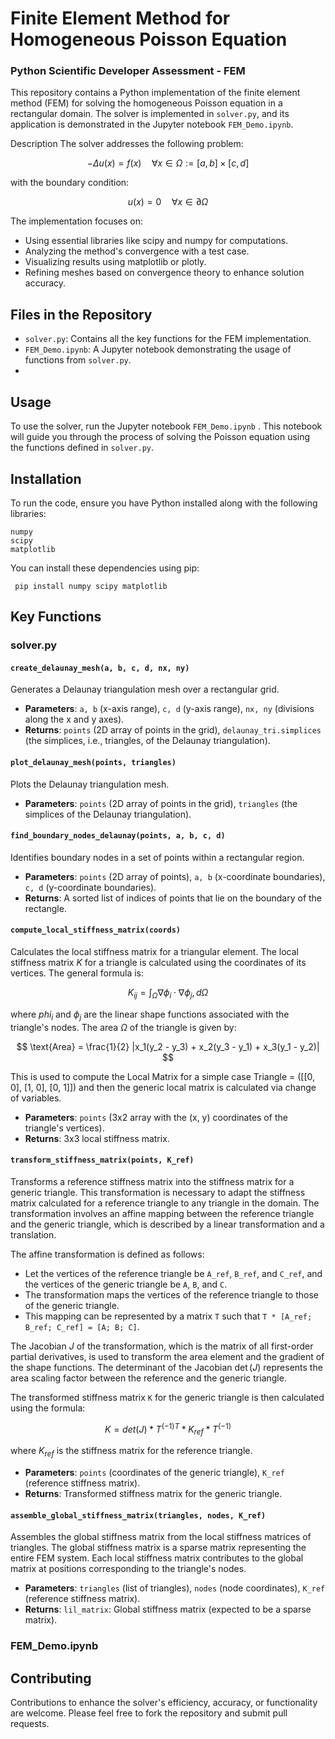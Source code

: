 # Finite Element Method for Homogeneous Poisson Equation

### Python Scientific Developer Assessment - FEM 

This repository contains a Python implementation of the finite element method (FEM) for solving the homogeneous Poisson equation in a rectangular domain. The solver is implemented in `solver.py`, and its application is demonstrated in the Jupyter notebook `FEM_Demo.ipynb`.

Description
The solver addresses the following problem:

$$
-Δu(x) = f(x) \quad \forall x \in \Omega := [a, b] \times [c, d]
$$

with the boundary condition:

$$
u(x) = 0 \quad \forall x \in \partial\Omega
$$


The implementation focuses on:

- Using essential libraries like scipy and numpy for computations.
- Analyzing the method's convergence with a test case.
- Visualizing results using matplotlib or plotly.
- Refining meshes based on convergence theory to enhance solution accuracy.

## Files in the Repository
- `solver.py`: Contains all the key functions for the FEM implementation.
- `FEM_Demo.ipynb`: A Jupyter notebook demonstrating the usage of functions from `solver.py`.
- 
## Usage
To use the solver, run the Jupyter notebook `FEM_Demo.ipynb` . This notebook will guide you through the process of solving the Poisson equation using the functions defined in `solver.py`.

## Installation
To run the code, ensure you have Python installed along with the following libraries:

```
numpy
scipy
matplotlib
```

You can install these dependencies using pip:
```
 pip install numpy scipy matplotlib
```

## Key Functions
### solver.py


#### `create_delaunay_mesh(a, b, c, d, nx, ny)`
Generates a Delaunay triangulation mesh over a rectangular grid.
- **Parameters**: `a, b` (x-axis range), `c, d` (y-axis range), `nx, ny` (divisions along the x and y axes).
- **Returns**: `points` (2D array of points in the grid), `delaunay_tri.simplices` (the simplices, i.e., triangles, of the Delaunay triangulation).

#### `plot_delaunay_mesh(points, triangles)`
Plots the Delaunay triangulation mesh.
- **Parameters**: `points` (2D array of points in the grid), `triangles` (the simplices of the Delaunay triangulation).

#### `find_boundary_nodes_delaunay(points, a, b, c, d)`
Identifies boundary nodes in a set of points within a rectangular region.
- **Parameters**: `points` (2D array of points), `a, b` (x-coordinate boundaries), `c, d` (y-coordinate boundaries).
- **Returns**: A sorted list of indices of points that lie on the boundary of the rectangle.

#### `compute_local_stiffness_matrix(coords)`
Calculates the local stiffness matrix for a triangular element. The local stiffness matrix $`K`$ for a triangle is calculated using the coordinates of its vertices. The general formula is:

$$
K_{ij} = \int_{\Omega} \nabla \phi_i \cdot \nabla \phi_j , d\Omega
$$

where $`phi_i`$ and $`\phi_j`$ are the linear shape functions associated with the triangle's nodes. The area $`\Omega`$ of the triangle is given by:

$$
\text{Area} = \frac{1}{2} |x_1(y_2 - y_3) + x_2(y_3 - y_1) + x_3(y_1 - y_2)|
$$

This is used to compute the Local Matrix for a simple case Triangle = ([[0, 0], [1, 0], [0, 1]]) and then the generic local matrix is calculated via change of variables.

- **Parameters**: `points` (3x2 array with the (x, y) coordinates of the triangle's vertices).
- **Returns**: 3x3 local stiffness matrix.

#### `transform_stiffness_matrix(points, K_ref)`
Transforms a reference stiffness matrix into the stiffness matrix for a generic triangle. This transformation is necessary to adapt the stiffness matrix calculated for a reference triangle to any triangle in the domain. The transformation involves an affine mapping between the reference triangle and the generic triangle, which is described by a linear transformation and a translation.

The affine transformation is defined as follows:
- Let the vertices of the reference triangle be `A_ref`, `B_ref`, and `C_ref`, and the vertices of the generic triangle be `A`, `B`, and `C`.
- The transformation maps the vertices of the reference triangle to those of the generic triangle.
- This mapping can be represented by a matrix `T` such that `T * [A_ref; B_ref; C_ref] = [A; B; C]`.

The Jacobian $`J`$ of the transformation, which is the matrix of all first-order partial derivatives, is used to transform the area element and the gradient of the shape functions. The determinant of the Jacobian $`\det(J)`$ represents the area scaling factor between the reference and the generic triangle.

The transformed stiffness matrix `K` for the generic triangle is then calculated using the formula:

$$
K = det(J) * {T^{(-1)}}^T * K_{ref} * T^{(-1)}
$$

where $`K_{ref}`$ is the stiffness matrix for the reference triangle.

- **Parameters**: `points` (coordinates of the generic triangle), `K_ref` (reference stiffness matrix).
- **Returns**: Transformed stiffness matrix for the generic triangle.

#### `assemble_global_stiffness_matrix(triangles, nodes, K_ref)`
Assembles the global stiffness matrix from the local stiffness matrices of triangles. The global stiffness matrix is a sparse matrix representing the entire FEM system. Each local stiffness matrix contributes to the global matrix at positions corresponding to the triangle's nodes.

- **Parameters**: `triangles` (list of triangles), `nodes` (node coordinates), `K_ref` (reference stiffness matrix).
- **Returns**: `lil_matrix`: Global stiffness matrix (expected to be a sparse matrix).
### FEM_Demo.ipynb








## Contributing
Contributions to enhance the solver's efficiency, accuracy, or functionality are welcome. Please feel free to fork the repository and submit pull requests.
